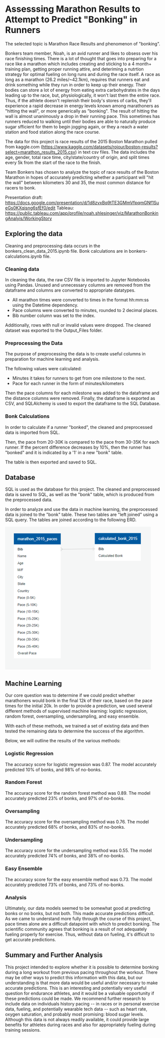 # Assesssing Marathon Results to Attempt to Predict "Bonking" in Runners

The selected topic is Marathon Race Results and phenomenon of "bonking".

Bonkers team member, Noah, is an avid runner and likes to obsess over his race finishing times. There is a lot of thought that goes into preparing for a race like a marathon which includes creating and sticking to a 4 month+ training plan, getting proper running attire, and deteriming a nutrtion strategy for optimal fueling on long runs and during the race itself. A race as long as a marathon (26.2 miles/~42.1km), requires that runners eat and drink something while they run in order to keep up their energy. Their bodies can store a lot of energy from eating extra carbohydrates in the days leading up to the race, but, physiologically, it won't last them the entire race. Thus, if the athlete doesn't replenish their body's stores of carbs, they'll experience a rapid decrease in energy levels known among marathoners as "hitting the wall", or more generically as "bonking". The result of hitting the wall is almost unanimously a drop in their running pace. This sometimes has runners reduced to walking until their bodies are able to naturally produce sugar sfficient for them to begin jogging again, or they a reach a water station and food station along the race course.

The data for this project is race results of the 2015 Boston Marathon pulled from kaggle.com (https://www.kaggle.com/datasets/rojour/boston-results?select=marathon_results_2015.csv) in text csv files. The data includes the age, gender, total race time, city/state/country of origin, and split times every 5k from the start of the race to the finish. 

Team Bonkers has chosen to analyze the topic of race results of the Boston Marathon in hopes of accurately predicting whether a participant will "hit the wall" between kilometers 30 and 35, the most common distance for racers to bonk.

Presentation draft: https://docs.google.com/presentation/d/1d8zvxBq9tTE3GMmVfpqmGNf1SueGs0KXqisng6sfEf0/edit
Tableau: https://public.tableau.com/app/profile/noah.shlesinger/viz/MarathonBonkingAnalyis/WorkingStory

## Exploring the data

Cleaning and preprocessing data occurs in the bonkers_clean_data_2015.ipynb file. Bonk calculations are in bonkers-calculations.ipynb file.

### Cleaning data

In cleaning the data, the raw CSV file is imported to Jupyter Notebooks using Pandas. Unused and unnecessary columns are removed from the dataframe and columns are converted to appropriate datatypes.

- All marathon times were converted to times in the format hh:mm:ss using the Datetime dependency.
- Pace columns were converted to minutes, rounded to 2 decimal places.
- Bib number column was set to the index.

Additionally, rows with null or invalid values were dropped. The cleaned dataset was exported to the Output_Files folder.

### Preprocessing the Data

The purpose of preprocessing the data is to create useful columns in preparation for machine learning and analysis.

The following values were calculated:
- Minutes it takes for runners to get from one milestone to the next.
- Pace for each runner in the form of minutes/kilometers

Then the pace columns for each milestone was added to the dataframe and the distance columns were removed. Finally, the dataframe is exported as CSV, and SQLAlchemy is used to export the dataframe to the SQL Database.

### Bonk Calculations
In order to calculate if a runner "bonked", the cleaned and preprocessed data is imported from SQL. 

Then, the pace from 20-30K is compared to the pace from 30-35K for each runner. If the percent difference decreases by 10%, then the runner has "bonked" and it is indicated by a '1' in a new "bonk" table. 

The table is then exported and saved to SQL.

## Database

SQL is used as the database for this project. The cleaned and preprocessed data is saved to SQL, as well as the "bonk" table, which is produced from the preprocessed data.

In order to analyze and use the data in machine learning, the preprocessed data is joined to the "bonk" table. These two tables are "left joined" using a SQL query. The tables are joined according to the following ERD.

![ERD for joining two tables](2015_ERD.PNG)

## Machine Learning 

Our core question was to determine if we could predict whether marathoners would bonk in the final 12k of their race, based on the pace times for the initial 20k. In order to provide a prediction, we used several different methods of supervised machine learning: logistic regression, random forest, oversampling, undersampling, and easy ensemble. 

With each of these methods, we trained a set of existing data and then tested the remaining data to determine the success of the algorithm. 

Below, we will outline the results of the various methods: 

### Logistic Regression

The accuracy score for logistic regression was 0.87. 
The model accurately predicted 10% of bonks, and 98% of no-bonks. 

### Random Forest

The accuracy score for the random forest method was 0.89. 
The model accurately predicted 23% of bonks, and 97% of no-bonks.

### Oversampling 

The accuracy score for the oversampling method was 0.76. 
The model accurately predicted 68% of bonks, and 83% of no-bonks.

### Undersampling 

The accuracy score for the undersampling method was 0.55. 
The model accurately predicted 74% of bonks, and 38% of no-bonks.

### Easy Ensemble

The accuracy score for the easy ensemble method was 0.73. 
The model accurately predicted 73% of bonks, and 73% of no-bonks.

### Analysis

Ultimately, our data models seemed to be somewhat good at predicting bonks or no bonks, but not both. This made accurate predictions difficult. As we came to understand more fully through the course of this project, pace times alone are a difficult datapoint with which to predict bonking. The scientific community agrees that bonking is a result of not adequately fueling properly for exercise. Thus, without data on fueling, it's difficult to get accurate predictions. 

## Summary and Further Analysis 

This project intended to explore whether it is possible to determine bonking during a long workout from previous pacing throughout the workout. There may be other ways to predict this information with this data, but our understanding is that more data would be useful and/or necessary to make accurate predictions.
This is an interesting and potentially very useful question for endurance athletes, and it would be a valuable opportunity if these predictions could be made. We recommend further research to include data on individuals history pacing -- in races or in personal exercise data, fueling, and potentially wearable tech data -- such as heart rate, oxygen saturation, and probably most promising: blood sugar levels. Although this data is not always readily available, it could provide large benefits for athletes during races and also for appropriately fueling during training sessions. 

